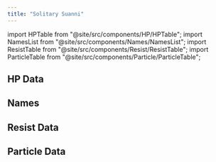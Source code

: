 ```yaml
---
title: "Solitary Suanni"
---
```


import HPTable from "@site/src/components/HP/HPTable";
import NamesList from "@site/src/components/Names/NamesList";
import ResistTable from "@site/src/components/Resist/ResistTable";
import ParticleTable from "@site/src/components/Particle/ParticleTable";

## HP Data

<HPTable item_key="solitarysuanni" data_src="enemy" />

## Names

<NamesList item_key="solitarysuanni" data_src="enemy" />

## Resist Data

<ResistTable item_key="solitarysuanni" data_src="enemy" />

## Particle Data

<ParticleTable item_key="solitarysuanni" data_src="enemy" />
